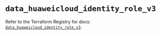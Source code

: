 # `data_huaweicloud_identity_role_v3`

Refer to the Terraform Registry for docs: [`data_huaweicloud_identity_role_v3`](https://registry.terraform.io/providers/huaweicloud/huaweicloud/1.71.1/docs/data-sources/identity_role_v3).

